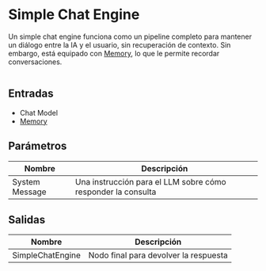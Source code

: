 # Simple Chat Engine

Un simple chat engine funciona como un pipeline completo para mantener un diálogo entre la IA y el usuario, sin recuperación de contexto. Sin embargo, está equipado con [Memory](../../langchain/memory/), lo que le permite recordar conversaciones.

<figure><img src="../../../.gitbook/assets/image (2) (1) (1) (1) (1) (1) (1) (1) (2).png" alt=""><figcaption></figcaption></figure>

## Entradas

* Chat Model
* [Memory](../../langchain/memory/)

## Parámetros

| Nombre         | Descripción                                           |
| -------------- | ----------------------------------------------------- |
| System Message | Una instrucción para el LLM sobre cómo responder la consulta |

## Salidas

| Nombre           | Descripción                            |
| ---------------- | -------------------------------------- |
| SimpleChatEngine | Nodo final para devolver la respuesta  |
